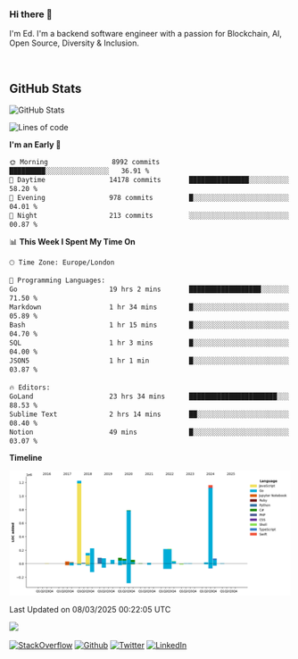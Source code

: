 ### Hi there 👋
 I'm Ed. I'm a backend software engineer with a passion for Blockchain, AI, Open Source, Diversity & Inclusion.

<br />

<h2>GitHub Stats</h2>
<p><img src="https://github-readme-stats.vercel.app/api?username=echarrod&amp;show_icons=true" alt="GitHub Stats"></p>

<!--START_SECTION:waka-->
![Lines of code](https://img.shields.io/badge/From%20Hello%20World%20I%27ve%20Written-4.6%20million%20lines%20of%20code-blue)

**I'm an Early 🐤** 

```text
🌞 Morning                8992 commits        █████████░░░░░░░░░░░░░░░░   36.91 % 
🌆 Daytime                14178 commits       ███████████████░░░░░░░░░░   58.20 % 
🌃 Evening                978 commits         █░░░░░░░░░░░░░░░░░░░░░░░░   04.01 % 
🌙 Night                  213 commits         ░░░░░░░░░░░░░░░░░░░░░░░░░   00.87 % 
```


📊 **This Week I Spent My Time On** 

```text
🕑︎ Time Zone: Europe/London

💬 Programming Languages: 
Go                       19 hrs 2 mins       ██████████████████░░░░░░░   71.50 % 
Markdown                 1 hr 34 mins        █░░░░░░░░░░░░░░░░░░░░░░░░   05.89 % 
Bash                     1 hr 15 mins        █░░░░░░░░░░░░░░░░░░░░░░░░   04.70 % 
SQL                      1 hr 3 mins         █░░░░░░░░░░░░░░░░░░░░░░░░   04.00 % 
JSON5                    1 hr 1 min          █░░░░░░░░░░░░░░░░░░░░░░░░   03.87 % 

🔥 Editors: 
GoLand                   23 hrs 34 mins      ██████████████████████░░░   88.53 % 
Sublime Text             2 hrs 14 mins       ██░░░░░░░░░░░░░░░░░░░░░░░   08.40 % 
Notion                   49 mins             █░░░░░░░░░░░░░░░░░░░░░░░░   03.07 % 
```

**Timeline**

![Lines of Code chart](https://raw.githubusercontent.com/echarrod/echarrod/main/assets/bar_graph.png)


 Last Updated on 08/03/2025 00:22:05 UTC
<!--END_SECTION:waka-->

![](https://komarev.com/ghpvc/?username=echarrod)

<p>
<a href="https://stackoverflow.com/users/1014632/ech" target="_blank"><img alt="StackOverflow" src="https://img.shields.io/badge/-Stackoverflow-FE7A16?style=for-the-badge&logo=stack-overflow&logoColor=white" /></a> 
<a href="https://github.com/echarrod" target="_blank"><img alt="Github" src="https://img.shields.io/badge/GitHub-%2312100E.svg?&style=for-the-badge&logo=Github&logoColor=white" /></a> 
<a href="https://twitter.com/e_harrod" target="_blank"><img alt="Twitter" src="https://img.shields.io/badge/twitter-%231DA1F2.svg?&style=for-the-badge&logo=twitter&logoColor=white" /></a> 
<a href="https://www.linkedin.com/in/ed-harrod" target="_blank"><img alt="LinkedIn" src="https://img.shields.io/badge/linkedin-%230077B5.svg?&style=for-the-badge&logo=linkedin&logoColor=white" /></a>
